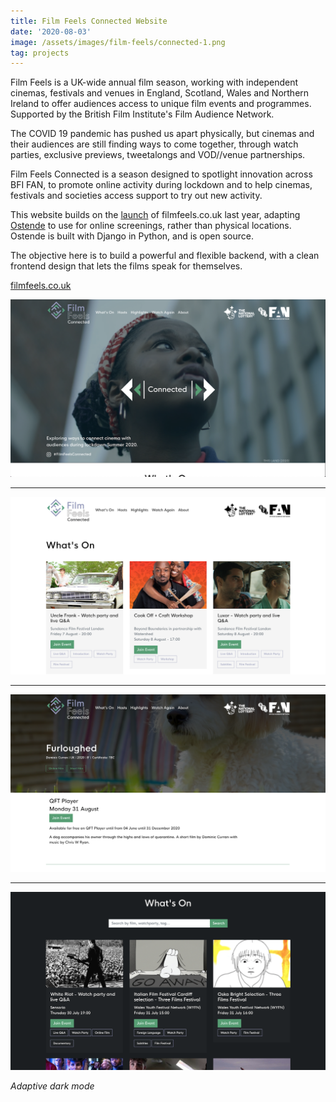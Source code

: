 ```yaml
---
title: Film Feels Connected Website
date: '2020-08-03'
image: /assets/images/film-feels/connected-1.png
tag: projects
---
```


Film Feels is a UK-wide annual film season, working with independent cinemas, festivals and venues in England, Scotland, Wales and Northern Ireland to offer audiences access to unique film events and programmes. Supported by the British Film Institute's Film Audience Network.

The COVID 19 pandemic has pushed us apart physically, but cinemas and their audiences are still finding ways to come together, through watch parties, exclusive previews, tweetalongs and VOD//venue partnerships.

Film Feels Connected is a season designed to spotlight innovation across BFI FAN, to promote online activity during lockdown and to help cinemas, festivals and societies access support to try out new activity.

This website builds on the [launch](/posts/film-feels-website) of filmfeels.co.uk last year, adapting [Ostende](/posts/ostende) to use for online screenings, rather than physical locations. Ostende is built with Django in Python, and is open source.

The objective here is to build a powerful and flexible backend, with a clean frontend design that lets the films speak for themselves.

[filmfeels.co.uk](https://filmfeels.co.uk)

![image](/assets/images/film-feels/connected-1.png)

---

![image](/assets/images/film-feels/connected-2.png)

---

![image](/assets/images/film-feels/connected-3.png)

---

![image](/assets/images/film-feels/connected-4.png)

_Adaptive dark mode_
